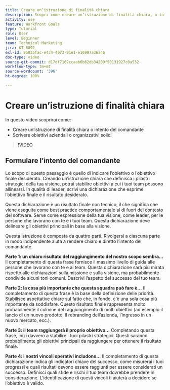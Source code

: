 ```yaml
---
title: Creare un’istruzione di finalità chiara
description: Scopri come creare un’istruzione di finalità chiara, o intento del comandante, e come scrivere obiettivi aziendali o organizzativi solidi.
activity: use
feature: Workfront Goals
type: Tutorial
role: User
level: Beginner
team: Technical Marketing
jira: KT-8892
exl-id: 95035fac-e434-4073-91e1-e16997a36a46
doc-type: video
source-git-commit: d17df7162ccaab6b62db34209f50131927c0a532
workflow-type: tm+mt
source-wordcount: '396'
ht-degree: 100%

---
```


# Creare un’istruzione di finalità chiara

In questo video scoprirai come:

* Creare un’istruzione di finalità chiara o intento del comandante
* Scrivere obiettivi aziendali o organizzativi solidi

>[!VIDEO](https://video.tv.adobe.com/v/3416010/?quality=12&learn=on&enablevpops&captions=ita)

<!--
Your turn graphic
-->

## Formulare l’intento del comandante

Lo scopo di questo passaggio è quello di indicare l’obiettivo o l’obiettivo finale desiderato. Creando un’istruzione chiara che definisca i pilastri strategici della tua visione, potrai stabilire obiettivi a cui i tuoi team possono allinearsi. In qualità di leader, scrivi una dichiarazione che esprime l’obiettivo finale e il risultato desiderato.

Questa dichiarazione è un risultato finale non tecnico, il che significa che viene eseguita come best practice comportamentale al di fuori del contesto del software. Serve come espressione della tua visione, come leader, per le persone che lavorano con te e i tuoi team. Questa dichiarazione deve delineare gli obiettivi principali in base alla visione.

Questa istruzione è composta da quattro parti. Rivolgersi a ciascuna parte in modo indipendente aiuta a rendere chiaro e diretto l’intento del comandante.

**Parte 1: un chiaro risultato del raggiungimento del nostro scopo sembra...**
Il completamento di questa frase fornisce il massimo livello di guida alle persone che lavorano con te e ai team. Questa dichiarazione sarà più mirata rispetto alle dichiarazioni sulla missione e sulla visione, ma probabilmente condivide alcuni toni comuni. Descrivi l’aspetto del successo del tuo team.

**Parte 2: la cosa più importante che questa squadra può fare è...**
Il completamento di questa frase è la base della definizione delle priorità. Stabilisce aspettative chiare sul fatto che, in fondo, c&#39;è una sola cosa più importante da soddisfare. Questo risultato finale rappresenta molto probabilmente il culmine del raggiungimento di molti obiettivi (ad esempio il lancio di un nuovo prodotto, il rebranding dell’azienda, l’ingresso in un nuovo mercato, ecc.).

**Parte 3: il team raggiungerà il proprio obiettivo...**
Completando questa frase, inizi davvero a stabilire i tuoi pilastri strategici. Questi saranno probabilmente gli obiettivi principali da raggiungere per ottenere il risultato finale.

**Parte 4: i nostri vincoli operativi includono...**
Il completamento di questa dichiarazione indica gli indicatori chiave del successo, come misurerai i tuoi progressi e quali risultati devono essere raggiunti per essere considerati un successo. Definisci quali sfide e rischi il tuo team dovrebbe prendere in considerazione. L’identificazione di questi vincoli ti aiuterà a decidere se l’obiettivo è valido.

